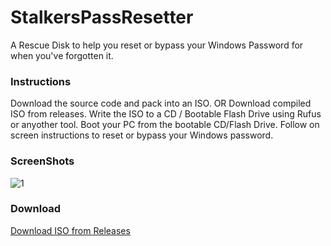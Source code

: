 # StalkersPassResetter
A Rescue Disk to help you reset or bypass your Windows Password for when you've forgotten it.

### Instructions
Download the source code and pack into an ISO.
OR
Download compiled ISO from releases.
Write the ISO to a CD / Bootable Flash Drive using Rufus or anyother tool.
Boot your PC from the bootable CD/Flash Drive.
Follow on screen instructions to reset or bypass your Windows password.

### ScreenShots
![1](http://stalkers.pk/blog/wp-content/uploads/2018/07/Windows-10-x64-2018-07-15-12-08-40.png)

### Download
[Download ISO from Releases](https://github.com/StalkersSecurity/StalkersPCResetter/Releases)
